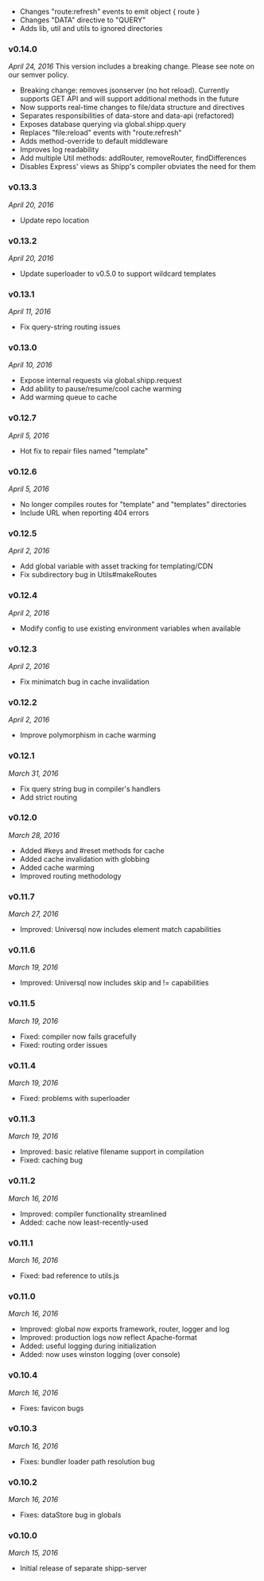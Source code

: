 * Changes "route:refresh" events to emit object { route }
* Changes "DATA" directive to "QUERY"
* Adds lib, util and utils to ignored directories

### v0.14.0
*April 24, 2016*
This version includes a breaking change. Please see note on our semver policy.
* Breaking change: removes jsonserver (no hot reload). Currently supports GET
  API and will support additional methods in the future
* Now supports real-time changes to file/data structure and directives
* Separates responsibilities of data-store and data-api (refactored)
* Exposes database querying via global.shipp.query
* Replaces "file:reload" events with "route:refresh"
* Adds method-override to default middleware
* Improves log readability
* Add multiple Util methods: addRouter, removeRouter, findDifferences
* Disables Express' views as Shipp's compiler obviates the need for them

### v0.13.3
*April 20, 2016*
* Update repo location

### v0.13.2
*April 20, 2016*
* Update superloader to v0.5.0 to support wildcard templates

### v0.13.1
*April 11, 2016*
* Fix query-string routing issues

### v0.13.0
*April 10, 2016*
* Expose internal requests via global.shipp.request
* Add ability to pause/resume/cool cache warming
* Add warming queue to cache

### v0.12.7
*April 5, 2016*
* Hot fix to repair files named "template"

### v0.12.6
*April 5, 2016*
* No longer compiles routes for "template" and "templates" directories
* Include URL when reporting 404 errors

### v0.12.5
*April 2, 2016*
* Add global variable with asset tracking for templating/CDN
* Fix subdirectory bug in Utils#makeRoutes

### v0.12.4
*April 2, 2016*
* Modify config to use existing environment variables when available

### v0.12.3
*April 2, 2016*
* Fix minimatch bug in cache invalidation

### v0.12.2
*April 2, 2016*
* Improve polymorphism in cache warming

### v0.12.1
*March 31, 2016*
* Fix query string bug in compiler's handlers
* Add strict routing

### v0.12.0
*March 28, 2016*
* Added #keys and #reset methods for cache
* Added cache invalidation with globbing
* Added cache warming
* Improved routing methodology

### v0.11.7
*March 27, 2016*
* Improved: Universql now includes element match capabilities

### v0.11.6
*March 19, 2016*
* Improved: Universql now includes skip and != capabilities

### v0.11.5
*March 19, 2016*
* Fixed: compiler now fails gracefully
* Fixed: routing order issues

### v0.11.4
*March 19, 2016*
* Fixed: problems with superloader

### v0.11.3
*March 19, 2016*
* Improved: basic relative filename support in compilation
* Fixed: caching bug

### v0.11.2
*March 16, 2016*
* Improved: compiler functionality streamlined
* Added: cache now least-recently-used

### v0.11.1
*March 16, 2016*
* Fixed: bad reference to utils.js

### v0.11.0
*March 16, 2016*
* Improved: global now exports framework, router, logger and log
* Improved: production logs now reflect Apache-format
* Added: useful logging during initialization
* Added: now uses winston logging (over console)

### v0.10.4
*March 16, 2016*
* Fixes: favicon bugs

### v0.10.3
*March 16, 2016*
* Fixes: bundler loader path resolution bug

### v0.10.2
*March 16, 2016*
* Fixes: dataStore bug in globals

### v0.10.0
*March 15, 2016*
* Initial release of separate shipp-server
